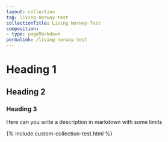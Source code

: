```yaml
---
layout: collection
tag: living-norway-test
collectionTitle: Living Norway Test
composition:
- type: pageMarkdown 
permalink: /living-norway-test
---
```


# Heading 1

## Heading 2

### Heading 3


Here can you write a description in markdown with some limits




{% include custom-collection-test.html %}





  


